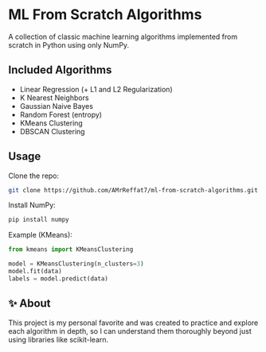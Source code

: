 # ML From Scratch Algorithms

A collection of classic machine learning algorithms implemented from scratch in Python using only NumPy.

## Included Algorithms

- Linear Regression (+ L1 and L2 Regularization)
- K Nearest Neighbors
- Gaussian Naive Bayes
- Random Forest (entropy)
- KMeans Clustering
- DBSCAN Clustering

## Usage

Clone the repo:

```bash
git clone https://github.com/AMrReffat7/ml-from-scratch-algorithms.git
````

Install NumPy:

```bash
pip install numpy
```

Example (KMeans):

```python
from kmeans import KMeansClustering

model = KMeansClustering(n_clusters=3)
model.fit(data)
labels = model.predict(data)
```

## ✨ About
This project is my personal favorite and was created to practice and explore each algorithm in depth, so I can understand them thoroughly beyond just using libraries like scikit-learn.

